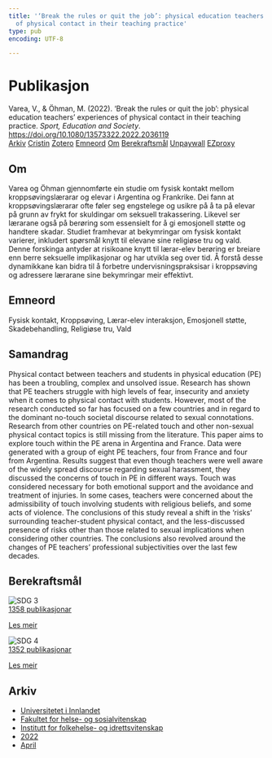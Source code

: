 ```yaml
---
title: '‘Break the rules or quit the job’: physical education teachers’ experiences
  of physical contact in their teaching practice'
type: pub
encoding: UTF-8

---
```

<h1>Publikasjon</h1>
<article id="csl-bib-container-9KGISKME" class="csl-bib-container">
  <div class="csl-bib-body"> <div class="csl-entry">Varea, V., &#38; Öhman, M. (2022). ‘Break the rules or quit the job’: physical education teachers’ experiences of physical contact in their teaching practice. <i>Sport, Education and Society</i>. <a href="https://doi.org/10.1080/13573322.2022.2036119">https://doi.org/10.1080/13573322.2022.2036119</a></div> </div>
  <div class="csl-bib-buttons">
    <a href="#taxonomy-article-9KGISKME" alt="archive" class="csl-bib-button">Arkiv</a>
    <a href="https://app.cristin.no/results/show.jsf?id=2014480" alt="Cristin" class="csl-bib-button">Cristin</a>
    <a href="http://zotero.org/groups/5881554/items/9KGISKME" alt="Zotero" class="csl-bib-button">Zotero</a>
    <a href="#keywords-article-9KGISKME" alt="keywords" class="csl-bib-button">Emneord</a>
    <a href="#about-article-9KGISKME" alt="about_pub" class="csl-bib-button">Om</a>
    <a href="#sdg-article-9KGISKME" alt="sdg" class="csl-bib-button">Berekraftsmål</a>
    <a href="https://www.tandfonline.com/doi/pdf/10.1080/13573322.2022.2036119?needAccess=true" alt="Unpaywall" class="csl-bib-button">Unpaywall</a>
    <a href="https://www.tandfonline.com/doi/pdf/10.1080/13573322.2022.2036119?needAccess=true" alt="EZproxy" class="csl-bib-button">EZproxy</a>
  </div>
  <div id="csl-bib-meta-container-9KGISKME"></div>
</article>
<div id="csl-bib-meta-9KGISKME" class="csl-bib-meta">
  <article id="about-article-9KGISKME" class="about_pub-article">
    <h1>Om</h1>
    Varea og Öhman gjennomførte ein studie om fysisk kontakt mellom kroppsøvingslærarar og elevar i Argentina og Frankrike. Dei fann at kroppsøvingslærarar ofte føler seg engstelege og usikre på å ta på elevar på grunn av frykt for skuldingar om seksuell trakassering. Likevel ser lærarane også på berøring som essensielt for å gi emosjonell støtte og handtere skadar. Studiet framhevar at bekymringar om fysisk kontakt varierer, inkludert spørsmål knytt til elevane sine religiøse tru og vald. Denne forskinga antyder at risikoane knytt til lærar-elev berøring er breiare enn berre seksuelle implikasjonar og har utvikla seg over tid. Å forstå desse dynamikkane kan bidra til å forbetre undervisningspraksisar i kroppsøving og adressere lærarane sine bekymringar meir effektivt.
  </article>
  <article id="keywords-article-9KGISKME" class="keywords-article">
    <h1>Emneord</h1>
    Fysisk kontakt, Kroppsøving, Lærar-elev interaksjon, Emosjonell støtte, Skadebehandling, Religiøse tru, Vald
  </article>
  <article id="abstract-article-9KGISKME" class="abstract-article">
    <h1>Samandrag</h1>
    Physical contact between teachers and students in physical education (PE) has been a troubling, complex and unsolved issue. Research has shown that PE teachers struggle with high levels of fear, insecurity and anxiety when it comes to physical contact with students. However, most of the research conducted so far has focused on a few countries and in regard to the dominant no-touch societal discourse related to sexual connotations. Research from other countries on PE-related touch and other non-sexual physical contact topics is still missing from the literature. This paper aims to explore touch within the PE arena in Argentina and France. Data were generated with a group of eight PE teachers, four from France and four from Argentina. Results suggest that even though teachers were well aware of the widely spread discourse regarding sexual harassment, they discussed the concerns of touch in PE in different ways. Touch was considered necessary for both emotional support and the avoidance and treatment of injuries. In some cases, teachers were concerned about the admissibility of touch involving students with religious beliefs, and some acts of violence. The conclusions of this study reveal a shift in the ‘risks’ surrounding teacher-student physical contact, and the less-discussed presence of risks other than those related to sexual implications when considering other countries. The conclusions also revolved around the changes of PE teachers’ professional subjectivities over the last few decades.
  </article>
  <article id="sdg-article-9KGISKME" class="sdg-article">
    <h1>Berekraftsmål</h1>
    <div class="sdg-container"><div id="sdg3" class="sdg">
        <img src="{{< params subfolder >}}images/sdg/sdg03_nn.png" class="image" alt="SDG 3">
        <div class="sdg-overlay">
          <a href="{{< params subfolder >}}nn/archive/?sdg=3#archive" class="sdg-publication-count"><span>1358</span> publikasjonar</a>
          <p><a href="https://fn.no/om-fn/fns-baerekraftsmaal/god-helse-og-livskvalitet?lang=nno-NO" class="sdg-read-more">Les meir</a></p>
        </div>
      </div> <div id="sdg4" class="sdg">
        <img src="{{< params subfolder >}}images/sdg/sdg04_nn.png" class="image" alt="SDG 4">
        <div class="sdg-overlay">
          <a href="{{< params subfolder >}}nn/archive/?sdg=4#archive" class="sdg-publication-count"><span>1352</span> publikasjonar</a>
          <p><a href="https://fn.no/om-fn/fns-baerekraftsmaal/god-utdanning?lang=nno-NO" class="sdg-read-more">Les meir</a></p>
        </div>
      </div></div>
  </article>
  <article id="taxonomy-article-9KGISKME" class="taxonomy-article">
    <h1>Arkiv</h1>
    <ul>
      <li><a href="{{< params subfolder >}}nn/archive/?key=3DCRN523">Universitetet i Innlandet</a></li>
      <li><a href="{{< params subfolder >}}nn/archive/?key=IDKFS3MX">Fakultet for helse- og sosialvitenskap</a></li>
      <li><a href="{{< params subfolder >}}nn/archive/?key=FJXE3Z8X">Institutt for folkehelse- og idrettsvitenskap</a></li>
      <li><a href="{{< params subfolder >}}nn/archive/?key=P2L6JC54">2022</a></li>
      <li><a href="{{< params subfolder >}}nn/archive/?key=ACZJMHMJ">April</a></li>
    </ul>
  </article>
</div>
